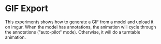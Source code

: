 # GIF Export

This experiments shows how to generate a GIF from a model and upload it on imgur.
When the model has annotations, the animation will cycle through the annotations
("auto-pilot" mode). Otherwise, it will do a turntable animation.
